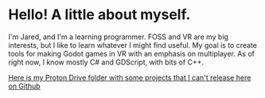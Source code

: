 # Hello! A little about myself.
I'm Jared, and I'm a learning programmer. FOSS and VR are my big interests, but I like to learn whatever I might find useful. My goal is to create tools for making Godot games in VR with an emphasis on multiplayer. As of right now, I know mostly C# and GDScript, with bits of C++.

[Here is my Proton Drive folder with some projects that I can't release here on Github](https://drive.proton.me/urls/D3MAJHNKN8#RHeZ8VcxgmmI)
